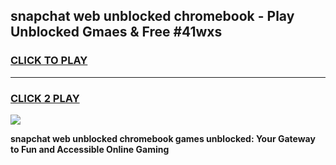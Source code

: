 
## snapchat web unblocked chromebook - Play Unblocked Gmaes & Free #41wxs
<h3>
<a href="https://news.freeplayer.one?title=snapchat_web_unblocked_chromebook&ref=24F">CLICK TO PLAY</a></h3>
<hr>

<h3>
<a href="https://news.freeplayer.one?title=snapchat_web_unblocked_chromebook&ref=24F">CLICK 2 PLAY</a>
  
</h3>

<a href="https://news.freeplayer.one?title=snapchat_web_unblocked_chromebook&ref=24F/"><img src="https://clearcache.store/games.png"></a>


**snapchat web unblocked chromebook games unblocked: Your Gateway to Fun and Accessible Online Gaming**
